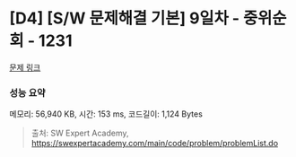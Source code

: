 # [D4] [S/W 문제해결 기본] 9일차 - 중위순회 - 1231 

[문제 링크](https://swexpertacademy.com/main/code/problem/problemDetail.do?contestProbId=AV140YnqAIECFAYD) 

### 성능 요약

메모리: 56,940 KB, 시간: 153 ms, 코드길이: 1,124 Bytes



> 출처: SW Expert Academy, https://swexpertacademy.com/main/code/problem/problemList.do